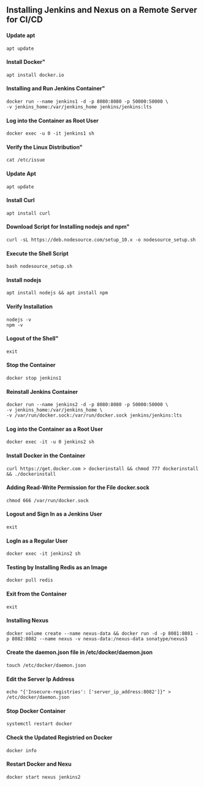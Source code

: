## Installing Jenkins and Nexus on a Remote Server for CI/CD
#### Update apt
    apt update

#### Install Docker"
    apt install docker.io

#### Installing and Run Jenkins Container"
    docker run --name jenkins1 -d -p 8080:8080 -p 50000:50000 \
    -v jenkins_home:/var/jenkins_home jenkins/jenkins:lts

#### Log into the Container as Root User
    docker exec -u 0 -it jenkins1 sh

#### Verify the Linux Distribution"
    cat /etc/issue

#### Update Apt
    apt update

#### Install Curl
    apt install curl

#### Download Script for Installing nodejs and npm"
    curl -sL https://deb.nodesource.com/setup_10.x -o nodesource_setup.sh

#### Execute the Shell Script
    bash nodesource_setup.sh

#### Install nodejs
    apt install nodejs && apt install npm

#### Verify Installation
    nodejs -v
    npm -v

#### Logout of the Shell"
    exit
    
#### Stop the Container
    docker stop jenkins1

#### Reinstall Jenkins Container
    docker run --name jenkins2 -d -p 8080:8080 -p 50000:50000 \
    -v jenkins_home:/var/jenkins_home \
    -v /var/run/docker.sock:/var/run/docker.sock jenkins/jenkins:lts

#### Log into the Container as a Root User
    docker exec -it -u 0 jenkins2 sh

#### Install Docker in the Container
    curl https://get.docker.com > dockerinstall && chmod 777 dockerinstall && ./dockerinstall

#### Adding Read-Write Permission for the File docker.sock
    chmod 666 /var/run/docker.sock

#### Logout and Sign In as a Jenkins User
    exit
    
#### LogIn as a Regular User
    docker exec -it jenkins2 sh

#### Testing by Installing Redis as an Image
    docker pull redis
    
#### Exit from the Container
    exit
    
#### Installing Nexus
    docker volume create --name nexus-data && docker run -d -p 8081:8081 -p 8082:8082 --name nexus -v nexus-data:/nexus-data sonatype/nexus3

#### Create the daemon.json file in /etc/docker/daemon.json
    touch /etc/docker/daemon.json
    
#### Edit the Server Ip Address
    echo "{'Insecure-registries': ['server_ip_address:8082']}" > /etc/docker/daemon.json

#### Stop Docker Container
    systemctl restart docker 
    
#### Check the Updated Registried on Docker
    docker info
    
#### Restart Docker and Nexu
    docker start nexus jenkins2


